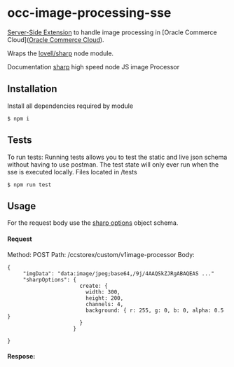 # occ-image-processing-sse

[Server-Side Extension](https://docs.oracle.com/cd/E97801_01/Cloud.18C/ExtendingCC/html/s4303developserversideextensions01.html "Server Side Extensions in OCC")
to handle image processing in [Oracle Commerce Cloud]([Oracle Commerce Cloud](https://cloud.oracle.com/en_US/commerce-cloud "Oracle Commerce Cloud")).

Wraps the [lovell/sharp](https://github.com/lovell/sharp) node module.

Documentation [sharp](http://sharp.pixelplumbing.com/en/stable/ "Hisgh Speed Node JS image processor") high speed node JS image Processor

## Installation

Install all dependencies required by module

```
$ npm i
```

## Tests

To run tests:
Running tests allows you to test the static and live json schema
without having to use postman.  The test state will only ever run when the sse is executed locally.
Files located in /tests

```
$ npm run test
```


## Usage
For the request body use the [sharp options](http://sharp.pixelplumbing.com/en/stable/api-constructor/ "Sharp Parameters") object schema.

#### Request
Method: POST
Path: /ccstorex/custom/v1image-processor
Body:
```
{
     "imgData": "data:image/jpeg;base64,/9j/4AAQSkZJRgABAQEAS ..."
     "sharpOptions": {
                       create: {
                         width: 300,
                         height: 200,
                         channels: 4,
                         background: { r: 255, g: 0, b: 0, alpha: 0.5 }
                       }
                     }

}
```

#### Respose:



